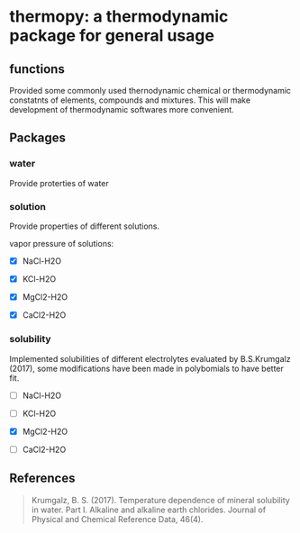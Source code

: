 # thermopy: a thermodynamic package for general usage

## functions

Provided some commonly used thernodynamic chemical or thermodynamic constatnts of elements, compounds and mixtures. This will make development of thermodynamic softwares more convenient.


## Packages

### water

Provide proterties of water


### solution

Provide properties of different solutions.

vapor pressure of solutions:

- [x] NaCl-H2O
- [x] KCl-H2O
- [x] MgCl2-H2O
- [x] CaCl2-H2O


### solubility

Implemented solubilities of different electrolytes evaluated by B.S.Krumgalz (2017), some modifications have been made in polybomials to have better fit.
- [ ] NaCl-H2O
- [ ] KCl-H2O
- [x] MgCl2-H2O
- [ ] CaCl2-H2O


## References
> Krumgalz, B. S. (2017). Temperature dependence of mineral solubility in water. Part I. Alkaline and alkaline earth chlorides. Journal of Physical and Chemical Reference Data, 46(4).

